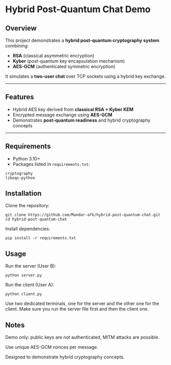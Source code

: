 # Hybrid Post-Quantum Chat Demo

## Overview
This project demonstrates a **hybrid post-quantum cryptography system** combining:

- **RSA** (classical asymmetric encryption)  
- **Kyber** (post-quantum key encapsulation mechanism)  
- **AES-GCM** (authenticated symmetric encryption)

It simulates a **two-user chat** over TCP sockets using a hybrid key exchange.

---

## Features
- Hybrid AES key derived from **classical RSA + Kyber KEM**  
- Encrypted message exchange using **AES-GCM**  
- Demonstrates **post-quantum readiness** and hybrid cryptography concepts  

---

## Requirements
- Python 3.10+  
- Packages listed in `requirements.txt`:

```text
cryptography
liboqs-python
```
## Installation
Clone the repository:
```
git clone https://github.com/Mandar-afk/hybrid-post-quantum-chat.git
cd hybrid-post-quantum-chat
```

Install dependencies:
```
pip install -r requirements.txt
```

## Usage

Run the server (User B):
```
python server.py
```

Run the client (User A):
```
python client.py
```

Use two dedicated terminals, one for the server and the other one for the client. Make sure you run the server file first and then the client one.

## Notes

Demo only: public keys are not authenticated, MITM attacks are possible.

Use unique AES-GCM nonces per message.

Designed to demonstrate hybrid cryptography concepts.
